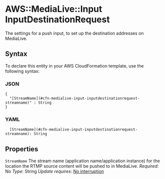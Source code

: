 # AWS::MediaLive::Input InputDestinationRequest<a name="aws-properties-medialive-input-inputdestinationrequest"></a>

The settings for a push input, to set up the destination addresses on MediaLive\.

## Syntax<a name="aws-properties-medialive-input-inputdestinationrequest-syntax"></a>

To declare this entity in your AWS CloudFormation template, use the following syntax:

### JSON<a name="aws-properties-medialive-input-inputdestinationrequest-syntax.json"></a>

```
{
  "[StreamName](#cfn-medialive-input-inputdestinationrequest-streamname)" : String
}
```

### YAML<a name="aws-properties-medialive-input-inputdestinationrequest-syntax.yaml"></a>

```
  [StreamName](#cfn-medialive-input-inputdestinationrequest-streamname): String
```

## Properties<a name="aws-properties-medialive-input-inputdestinationrequest-properties"></a>

`StreamName`  <a name="cfn-medialive-input-inputdestinationrequest-streamname"></a>
The stream name \(application name/application instance\) for the location the RTMP source content will be pushed to in MediaLive\.
*Required*: No
*Type*: String
*Update requires*: [No interruption](https://docs.aws.amazon.com/AWSCloudFormation/latest/UserGuide/using-cfn-updating-stacks-update-behaviors.html#update-no-interrupt)
